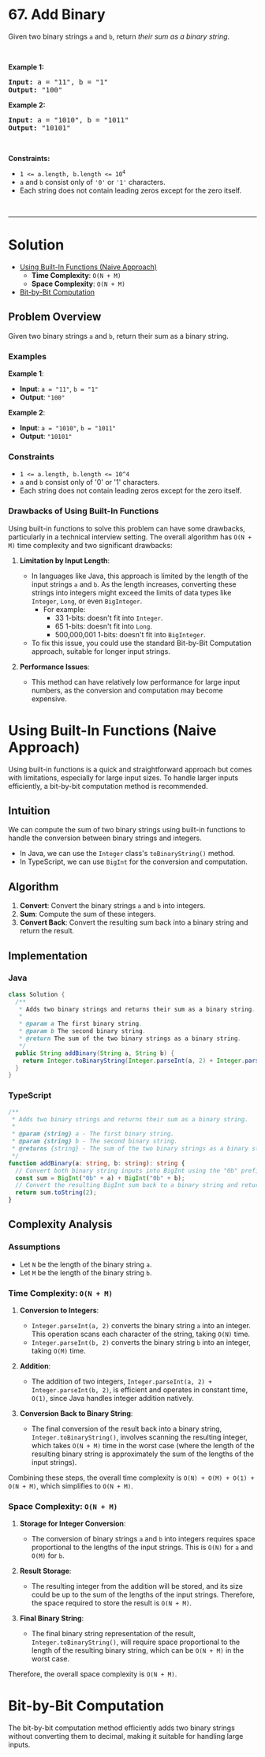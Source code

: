 # 67. Add Binary

<p>Given two binary strings <code>a</code> and <code>b</code>, return <em>their sum as a binary string</em>.</p>

<p>&nbsp;</p>
<p><strong class="example">Example 1:</strong></p>
<pre><strong>Input:</strong> a = "11", b = "1"
<strong>Output:</strong> "100"
</pre><p><strong class="example">Example 2:</strong></p>
<pre><strong>Input:</strong> a = "1010", b = "1011"
<strong>Output:</strong> "10101"
</pre>
<p>&nbsp;</p>
<p><strong>Constraints:</strong></p>

<ul>
  <li><code>1 &lt;= a.length, b.length &lt;= 10<sup>4</sup></code></li>
  <li><code>a</code> and <code>b</code> consist&nbsp;only of <code>'0'</code> or <code>'1'</code> characters.</li>
  <li>Each string does not contain leading zeros except for the zero itself.</li>
</ul>

<br>

---

# Solution

- [Using Built-In Functions (Naive Approach)](#using-built-in-functions-naive-approach)
  - **Time Complexity**: `O(N + M)`
  - **Space Complexity**: `O(N + M)`
- [Bit-by-Bit Computation](#bit-by-bit-computation)

## Problem Overview

Given two binary strings `a` and `b`, return their sum as a binary string.

### Examples

**Example 1**:

- **Input**: `a = "11"`, `b = "1"`
- **Output**: `"100"`

**Example 2**:

- **Input**: `a = "1010"`, `b = "1011"`
- **Output**: `"10101"`

### Constraints

- `1 <= a.length, b.length <= 10^4`
- `a` and `b` consist only of '0' or '1' characters.
- Each string does not contain leading zeros except for the zero itself.

### Drawbacks of Using Built-In Functions

Using built-in functions to solve this problem can have some drawbacks, particularly in a technical interview setting. The overall algorithm has `O(N + M)` time complexity and two significant drawbacks:

1. **Limitation by Input Length**:
   - In languages like Java, this approach is limited by the length of the input strings `a` and `b`. As the length increases, converting these strings into integers might exceed the limits of data types like `Integer`, `Long`, or even `BigInteger`.
     - For example:
       - 33 1-bits: doesn't fit into `Integer`.
       - 65 1-bits: doesn't fit into `Long`.
       - 500,000,001 1-bits: doesn't fit into `BigInteger`.
   - To fix this issue, you could use the standard Bit-by-Bit Computation approach, suitable for longer input strings.

2. **Performance Issues**:
   - This method can have relatively low performance for large input numbers, as the conversion and computation may become expensive.

# Using Built-In Functions (Naive Approach)

Using built-in functions is a quick and straightforward approach but comes with limitations, especially for large input sizes. To handle larger inputs efficiently, a bit-by-bit computation method is recommended.

## **Intuition**

We can compute the sum of two binary strings using built-in functions to handle the conversion between binary strings and integers.

- In Java, we can use the `Integer` class's `toBinaryString()` method.
- In TypeScript, we can use `BigInt` for the conversion and computation.

## **Algorithm**

1. **Convert**: Convert the binary strings `a` and `b` into integers.
2. **Sum**: Compute the sum of these integers.
3. **Convert Back**: Convert the resulting sum back into a binary string and return the result.

## **Implementation**

### Java

```java
class Solution {
  /**
   * Adds two binary strings and returns their sum as a binary string.
   *
   * @param a The first binary string.
   * @param b The second binary string.
   * @return The sum of the two binary strings as a binary string.
   */
  public String addBinary(String a, String b) {
    return Integer.toBinaryString(Integer.parseInt(a, 2) + Integer.parseInt(b, 2));
  }
}
```

### TypeScript

```typescript
/**
 * Adds two binary strings and returns their sum as a binary string.
 *
 * @param {string} a - The first binary string.
 * @param {string} b - The second binary string.
 * @returns {string} - The sum of the two binary strings as a binary string.
 */
function addBinary(a: string, b: string): string {
  // Convert both binary string inputs into BigInt using the "0b" prefix
  const sum = BigInt("0b" + a) + BigInt("0b" + b);
  // Convert the resulting BigInt sum back to a binary string and return it
  return sum.toString(2);
}
```

## **Complexity Analysis**

### Assumptions

- Let `N` be the length of the binary string `a`.
- Let `M` be the length of the binary string `b`.

### **Time Complexity**: `O(N + M)`

1. **Conversion to Integers**:
   - `Integer.parseInt(a, 2)` converts the binary string `a` into an integer. This operation scans each character of the string, taking `O(N)` time.
   - `Integer.parseInt(b, 2)` converts the binary string `b` into an integer, taking `O(M)` time.

2. **Addition**:
   - The addition of two integers, `Integer.parseInt(a, 2) + Integer.parseInt(b, 2)`, is efficient and operates in constant time, `O(1)`, since Java handles integer addition natively.

3. **Conversion Back to Binary String**:
   - The final conversion of the result back into a binary string, `Integer.toBinaryString()`, involves scanning the resulting integer, which takes `O(N + M)` time in the worst case (where the length of the resulting binary string is approximately the sum of the lengths of the input strings).

Combining these steps, the overall time complexity is `O(N) + O(M) + O(1) + O(N + M)`, which simplifies to `O(N + M)`.

### **Space Complexity**: `O(N + M)`

1. **Storage for Integer Conversion**:
   - The conversion of binary strings `a` and `b` into integers requires space proportional to the lengths of the input strings. This is `O(N)` for `a` and `O(M)` for `b`.

2. **Result Storage**:
   - The resulting integer from the addition will be stored, and its size could be up to the sum of the lengths of the input strings. Therefore, the space required to store the result is `O(N + M)`.

3. **Final Binary String**:
   - The final binary string representation of the result, `Integer.toBinaryString()`, will require space proportional to the length of the resulting binary string, which can be `O(N + M)` in the worst case.

Therefore, the overall space complexity is `O(N + M)`.

# Bit-by-Bit Computation

The bit-by-bit computation method efficiently adds two binary strings without converting them to decimal, making it suitable for handling large inputs.

